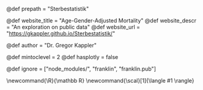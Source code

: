 @def prepath = "Sterbestatistik"
<!--
Add here global page variables to use throughout your
website.
The website_* must be defined for the RSS to work
-->
@def website_title = "Age-Gender-Adjusted Mortality"
@def website_descr = "An exploration on public data"
@def website_url   = "https://gkappler.github.io/Sterbestatistik/"

@def author = "Dr. Gregor Kappler"

@def mintoclevel = 2
@def hasplotly = false

<!--
Add here files or directories that should be ignored by Franklin, otherwise
these files might be copied and, if markdown, processed by Franklin which
you might not want. Indicate directories by ending the name with a `/`.
-->
@def ignore = ["node_modules/", "franklin", "franklin.pub"]

<!--
Add here global latex commands to use throughout your
pages. It can be math commands but does not need to be.
For instance:
* \newcommand{\phrase}{This is a long phrase to copy.}
-->
\newcommand{\R}{\mathbb R}
\newcommand{\scal}[1]{\langle #1 \rangle}
